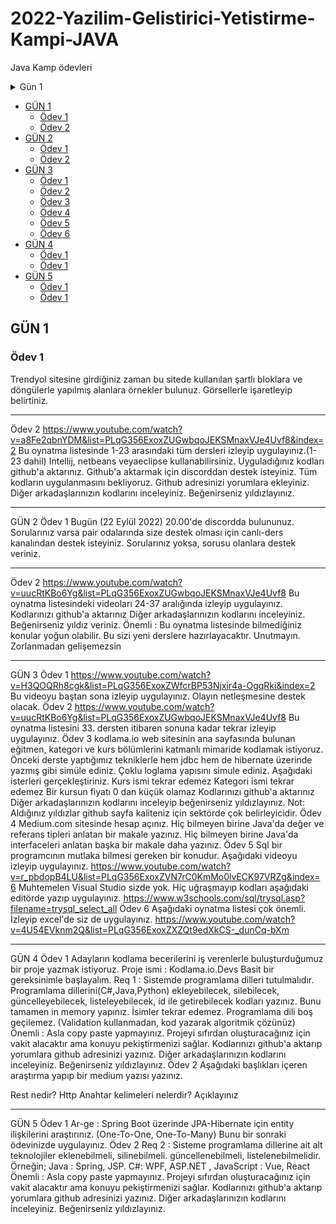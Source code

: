 # 2022-Yazilim-Gelistirici-Yetistirme-Kampi-JAVA
Java Kamp ödevleri


<details><summary>Gün 1</summary>

[hi](https://hello.ca)

</details>

 * [GÜN 1](./tree-md)
   * [Ödev 1](./dir2/file21.ext)
   * [Ödev 2](./dir2/file21.ext)
 * [GÜN 2](./dir2)
   * [Ödev 1](./dir2/file21.ext)
   * [Ödev 2](./dir2/file21.ext)
 * [GÜN 3](./dir2)
   * [Ödev 1](./dir2/file21.ext)
   * [Ödev 2](./dir2/file21.ext)
   * [Ödev 3](./dir2/file21.ext)
   * [Ödev 4](./dir2/file21.ext)
   * [Ödev 5](./dir2/file21.ext)
   * [Ödev 6](./dir2/file21.ext)
 * [GÜN 4](./dir2)
   * [Ödev 1](./dir2/file21.ext)
   * [Ödev 1](./dir2/file21.ext)
 * [GÜN 5](./dir2)
   * [Ödev 1](./dir2/file21.ext)
   * [Ödev 1](./dir2/file21.ext)

## GÜN 1
### Ödev 1
Trendyol sitesine girdiğiniz zaman bu sitede kullanılan şartlı bloklara ve döngülerle yapılmış alanlara örnekler bulunuz.
Görsellerle işaretleyip belirtiniz.
***
Ödev 2
https://www.youtube.com/watch?v=a8Fe2qbnYDM&list=PLqG356ExoxZUGwbqoJEKSMnaxVJe4Uvf8&index=2
Bu oynatma listesinde 1-23 arasındaki tüm dersleri izleyip uygulayınız.(1-23 dahil) Intellij, netbeans veyaeclipse kullanabilirsiniz.
Uyguladığınız kodları github'a aktarınız.
Github'a aktarmak için discorddan destek isteyiniz.
Tüm kodların uygulanmasını bekliyoruz.
Github adresinizi yorumlara ekleyiniz.
Diğer arkadaşlarınızın kodlarını inceleyiniz.
Beğenirseniz yıldızlayınız.
***
GÜN 2
Ödev 1
Bugün (22 Eylül 2022) 20.00'de discordda bulununuz.
Sorularınız varsa pair odalarında size destek olması için canlı-ders kanalından destek isteyiniz.
Sorularınız yoksa, sorusu olanlara destek veriniz.
***
Ödev 2
https://www.youtube.com/watch?v=uucRtKBo6Yg&list=PLqG356ExoxZUGwbqoJEKSMnaxVJe4Uvf8
Bu oynatma listesindeki videoları 24-37 aralığında izleyip uygulayınız.
Kodlarınızı github'a aktarınız
Diğer arkadaşlarınızın kodlarını inceleyiniz. Beğenirseniz yıldız veriniz.
Önemli : Bu oynatma listesinde bilmediğiniz konular yoğun olabilir. Bu sizi yeni derslere hazırlayacaktır.
Unutmayın. Zorlanmadan gelişemezsin
***
GÜN 3
Ödev 1
https://www.youtube.com/watch?v=H3QOQRh8cgk&list=PLqG356ExoxZWfcrBP53Njxir4a-OgqRki&index=2
Bu videoyu baştan sona izleyip uygulayınız. Olayın netleşmesine destek olacak.
Ödev 2
https://www.youtube.com/watch?v=uucRtKBo6Yg&list=PLqG356ExoxZUGwbqoJEKSMnaxVJe4Uvf8
Bu oynatma listesini 33. dersten itibaren sonuna kadar tekrar izleyip uygulayınız.
Ödev 3
kodlama.io web sitesinin ana sayfasında bulunan eğitmen, kategori ve kurs bölümlerini katmanlı mimaride kodlamak istiyoruz.
Önceki derste yaptığımız tekniklerle hem jdbc hem de hibernate üzerinde yazmış gibi simüle ediniz.
Çoklu loglama yapısını simule ediniz.
Aşağıdaki isterleri gerçekleştiriniz.
Kurs ismi tekrar edemez
Kategori ismi tekrar edemez
Bir kursun fiyatı 0 dan küçük olamaz
Kodlarınızı github'a aktarınız
Diğer arkadaşlarınızın kodlarını inceleyip beğenirseniz yıldızlayınız.
Not: Aldığınız yıldızlar github sayfa kaliteniz için sektörde çok belirleyicidir.
Ödev 4
Medium.com sitesinde hesap açınız.
Hiç bilmeyen birine Java'da değer ve referans tipleri anlatan bir makale yazınız.
Hiç bilmeyen birine Java'da interfaceleri anlatan başka bir makale daha yazınız.
Ödev 5
Sql bir programcının mutlaka bilmesi gereken bir konudur.
Aşağıdaki videoyu izleyip uygulayınız.
https://www.youtube.com/watch?v=r_pbdopB4LU&list=PLqG356ExoxZVN7rC0KmMo0lvECK97VRZg&index=6
Muhtemelen Visual Studio sizde yok. Hiç uğraşmayıp kodları aşağıdaki editörde yazıp uygulayınız.
https://www.w3schools.com/sql/trysql.asp?filename=trysql_select_all
Ödev 6
Aşağıdaki oynatma listesi çok önemli.
İzleyip excel'de siz de uygulayınız.
https://www.youtube.com/watch?v=4U54EVknm2Q&list=PLqG356ExoxZXZQt9edXkCS-_dunCq-bXm
***
GÜN 4
Ödev 1
Adayların kodlama becerilerini iş verenlerle buluşturduğumuz bir proje yazmak istiyoruz.
Proje ismi : Kodlama.io.Devs
Basit bir gereksinimle başlayalım.
Req 1 : Sistemde programlama dilleri tutulmalıdır.
Programlama dillerini(C#,Java,Python) ekleyebilecek, silebilecek, güncelleyebilecek, listeleyebilecek, id ile getirebilecek kodları yazınız. Bunu tamamen in memory yapınız.
İsimler tekrar edemez.
Programlama dili boş geçilemez. (Validation kullanmadan, kod yazarak algoritmik çözünüz)
Önemli : Asla copy paste yapmayınız. Projeyi sıfırdan oluşturacağınız için vakit alacaktır ama konuyu pekiştirmenizi sağlar.
Kodlarınızı github'a aktarıp yorumlara github adresinizi yazınız.
Diğer arkadaşlarınızın kodlarını inceleyiniz. Beğenirseniz yıldızlayınız.
Ödev 2
Aşağıdaki başlıkları içeren araştırma yapıp bir medium yazısı yazınız.

Rest nedir?
Http Anahtar kelimeleri nelerdir? Açıklayınız
***
GÜN 5
Ödev 1
Ar-ge : Spring Boot üzerinde JPA-Hibernate için entity ilişkilerini araştırınız. (One-To-One, One-To-Many)
Bunu bir sonraki ödevinizde uygulayınız.
Ödev 2
Req 2 : Sisteme programlama dillerine ait alt teknolojiler eklenebilmeli, silinebilmeli. güncellenebilmeli, listelenebilmelidir.
Örneğin; Java : Spring, JSP.
C#: WPF, ASP.NET ,
JavaScript : Vue, React
Önemli : Asla copy paste yapmayınız. Projeyi sıfırdan oluşturacağınız için vakit alacaktır ama konuyu pekiştirmenizi sağlar.
Kodlarınızı github'a aktarıp yorumlara github adresinizi yazınız.
Diğer arkadaşlarınızın kodlarını inceleyiniz. Beğenirseniz yıldızlayınız.
